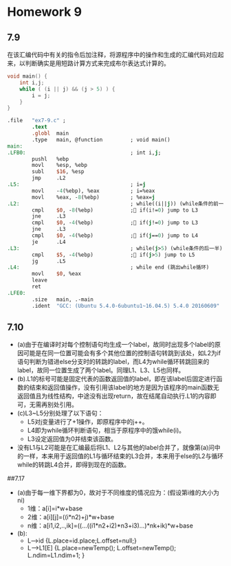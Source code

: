 # Homework 9
## 7.9
在该汇编代码中有关的指令后加注释，将源程序中的操作和生成的汇编代码对应起来，以判断确实是用短路计算方式来完成布尔表达式计算的。
```c
void main() {
	int i,j;
	while ( (i || j) && (j > 5) ) {
		i = j;
	}
}
```
```mips
.file   "ex7-9.c" ;
        .text
        .globl  main
        .type   main, @function         ; void main()
main:
.LFB0:                                  ; int i,j;
        pushl   %ebp
        movl    %esp, %ebp
        subl    $16, %esp
        jmp     .L2
.L5:                                    ; i=j
        movl    -4(%ebp), %eax          ; i=%eax
        movl    %eax, -8(%ebp)          ; %eax=j
.L2:                                    ; while((i||j)) (while条件的前一半)
        cmpl    $0, -8(%ebp)            ; if(i!=0) jump to L3
        jne     .L3
        cmpl    $0, -4(%ebp)            ; if(j!=0) jump to L3
        jne     .L3
        cmpl    $0, -4(%ebp)            ; if(j==0) jump to L4
        je      .L4
.L3:                                    ; while(j>5) (while条件的后一半)
        cmpl    $5, -4(%ebp)            ; if(j>5) jump to L5
        jg      .L5
.L4:                                    ; while end (跳出while循环)
        movl    $0, %eax
        leave
        ret
.LFE0:
        .size   main, .-main
        .ident  "GCC: (Ubuntu 5.4.0-6ubuntu1~16.04.5) 5.4.0 20160609"
```
## 7.10
* (a)由于在编译时对每个控制语句均生成一个label，故同时出现多个label的原因可能是在同一位置可能会有多个其他位置的控制语句转跳到该处，如L2为if语句判断为错进else分支时的转跳的label，而L4为while循环转跳回来的label，故同一位置生成了两个label。同理L1、L3、L5也同样。
* (b).L1的标号可能是固定代表的函数返回值的label，即在该label后固定进行函数的结束和返回值操作，没有引用该label的地方是因为该程序的main函数无返回值且为线性结构，中途没有出现return，故在结尾自动执行.L1的内容即可，无需再别处引用。
* (c)L3~L5分别处理了以下语句：
    * L5对j变量进行了+1操作，即原程序中的j++。
    * L4即为while循环判断语句，相当于原程序中的饿while(i)。
    * L3设定返回值为0并结束该函数。    
* 没有L1与L2可能是在汇编最后将L1、L2与其他的label合并了，就像第(a)问中的一样，本来用于返回值的L1与循环结束的L3合并，本来用于else的L2与循环while的转跳L4合并，即得到现在的函数。

##7.17
* (a)由于每一维下界都为0，故对于不同维度的情况应为：(假设第i维的大小为ni)
    * 1维：a[i]=i*w+base
    * 2维：a[i][j]=((i*n2)+j)*w+base
    * n维：a[i1,i2,..,ik]=((...((i1*n2+i2)*n3+i3)...)*nk+ik)*w+base
* (b):
    * L-->id        {L.place=id.place;L.offset=null;}
    * L-->L1[E]     {L.place=newTemp();
                    L.offset=newTemp();
                    L.ndim=L1.ndim+1;
                    } 